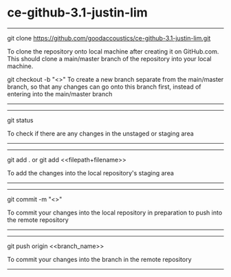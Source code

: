 # ce-github-3.1-justin-lim
***
git clone https://github.com/goodaccoustics/ce-github-3.1-justin-lim.git

To clone the repository onto local machine after creating it on GitHub.com.
This should clone a main/master branch of the repository into your local machine.

git checkout -b "<<a new branch name>>"
To create a new branch separate from the main/master branch, so that any changes can go onto this branch first, instead of entering into the main/master branch
***

***
git status

To check if there are any changes in the unstaged or staging area
***

***
git add .
or
git add <<filepath+filename>>

To add the changes into the local repository's staging area
***

***
git commit -m "<<add a commit message>>"

To commit your changes into the local repository in preparation to push into the remote repository
***

***
git push origin <<branch_name>>

To commit your changes into the branch in the remote repository
***